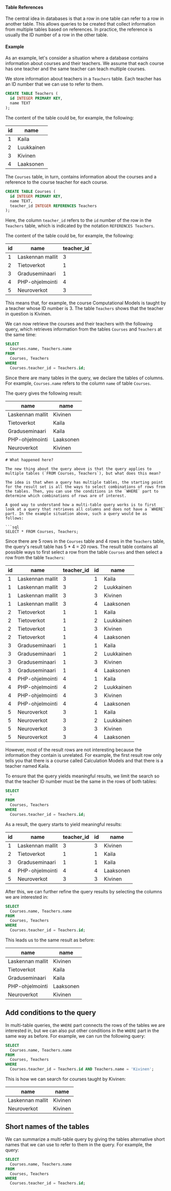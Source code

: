 #### Table References

The central idea in databases is that a row in one table can refer to a row in another table. This allows queries to be created that collect information from multiple tables based on references. In practice, the reference is usually the ID number of a row in the other table.

#### Example

As an example, let's consider a situation where a database contains information about courses and their teachers. We assume that each course has one teacher and the same teacher can teach multiple courses.

We store information about teachers in a `Teachers` table. Each teacher has an ID number that we can use to refer to them.

```sql
CREATE TABLE Teachers (
  id INTEGER PRIMARY KEY,
  name TEXT
);
```
The content of the table could be, for example, the following:

| id  | name       |
|-----|------------|
| 1   | Kaila      |
| 2   | Luukkainen |
| 3   | Kivinen    |
| 4   | Laaksonen  |

The `Courses` table, in turn, contains information about the courses and a reference to the course teacher for each course.

```sql
CREATE TABLE Courses (
  id INTEGER PRIMARY KEY,
  name TEXT,
  teacher_id INTEGER REFERENCES Teachers
);
```

Here, the column `teacher_id` refers to the `id` number of the row in the `Teachers` table, which is indicated by the notation `REFERENCES Teachers`.

The content of the table could be, for example, the following:

| id  | name              | teacher_id |
|-----|-------------------|------------|
| 1   | Laskennan mallit  | 3          |
| 2   | Tietoverkot       | 1          |
| 3   | Graduseminaari    | 1          |
| 4   | PHP-ohjelmointi   | 4          |
| 5   | Neuroverkot       | 3          |

This means that, for example, the course Computational Models is taught by a teacher whose ID number is 3. The table `Teachers` shows that the teacher in question is Kivinen.

We can now retrieve the courses and their teachers with the following query, which retrieves information from the tables `Courses` and `Teachers` at the same time:

```sql
SELECT
  Courses.name, Teachers.name
FROM
  Courses, Teachers
WHERE
  Courses.teacher_id = Teachers.id;
```

Since there are many tables in the query, we declare the tables of columns. For example, `Courses.name` refers to the column `name` of table `Courses`.

The query gives the following result:

| name              | name      |
|-------------------|-----------|
| Laskennan mallit  | Kivinen   |
| Tietoverkot       | Kaila     |
| Graduseminaari    | Kaila     |
| PHP-ohjelmointi   | Laaksonen |
| Neuroverkot       | Kivinen   |
```
# What happened here?

The new thing about the query above is that the query applies to multiple tables (`FROM Courses, Teachers`), but what does this mean?

The idea is that when a query has multiple tables, the starting point for the result set is all the ways to select combinations of rows from the tables. Then, you can use the conditions in the `WHERE` part to determine which combinations of rows are of interest.

A good way to understand how a multi-table query works is to first look at a query that retrieves all columns and does not have a `WHERE` part. In the example situation above, such a query would be as follows:

```sql
SELECT * FROM Courses, Teachers;
```

Since there are 5 rows in the `Courses` table and 4 rows in the `Teachers` table, the query's result table has 5 * 4 = 20 rows. The result table contains all possible ways to first select a row from the table `Courses` and then select a row from the table `Teachers`:

| id  | name              | teacher_id | id  | name       |
|-----|-------------------|------------|-----|------------|
| 1   | Laskennan mallit  | 3          | 1   | Kaila      |
| 1   | Laskennan mallit  | 3          | 2   | Luukkainen |
| 1   | Laskennan mallit  | 3          | 3   | Kivinen    |
| 1   | Laskennan mallit  | 3          | 4   | Laaksonen  |
| 2   | Tietoverkot       | 1          | 1   | Kaila      |
| 2   | Tietoverkot       | 1          | 2   | Luukkainen |
| 2   | Tietoverkot       | 1          | 3   | Kivinen    |
| 2   | Tietoverkot       | 1          | 4   | Laaksonen  |
| 3   | Graduseminaari    | 1          | 1   | Kaila      |
| 3   | Graduseminaari    | 1          | 2   | Luukkainen |
| 3   | Graduseminaari    | 1          | 3   | Kivinen    |
| 3   | Graduseminaari    | 1          | 4   | Laaksonen  |
| 4   | PHP-ohjelmointi   | 4          | 1   | Kaila      |
| 4   | PHP-ohjelmointi   | 4          | 2   | Luukkainen |
| 4   | PHP-ohjelmointi   | 4          | 3   | Kivinen    |
| 4   | PHP-ohjelmointi   | 4          | 4   | Laaksonen  |
| 5   | Neuroverkot       | 3          | 1   | Kaila      |
| 5   | Neuroverkot       | 3          | 2   | Luukkainen |
| 5   | Neuroverkot       | 3          | 3   | Kivinen    |
| 5   | Neuroverkot       | 3          | 4   | Laaksonen  |

However, most of the result rows are not interesting because the information they contain is unrelated. For example, the first result row only tells you that there is a course called Calculation Models and that there is a teacher named Kaila.

To ensure that the query yields meaningful results, we limit the search so that the teacher ID number must be the same in the rows of both tables:

```sql
SELECT
  *
FROM
  Courses, Teachers
WHERE
  Courses.teacher_id = Teachers.id;
```

As a result, the query starts to yield meaningful results:

| id  | name              | teacher_id | id  | name      |
|-----|-------------------|------------|-----|-----------|
| 1   | Laskennan mallit  | 3          | 3   | Kivinen   |
| 2   | Tietoverkot       | 1          | 1   | Kaila     |
| 3   | Graduseminaari    | 1          | 1   | Kaila     |
| 4   | PHP-ohjelmointi   | 4          | 4   | Laaksonen |
| 5   | Neuroverkot       | 3          | 3   | Kivinen   |

After this, we can further refine the query results by selecting the columns we are interested in:

```sql
SELECT
  Courses.name, Teachers.name
FROM
  Courses, Teachers
WHERE
  Courses.teacher_id = Teachers.id;
```

This leads us to the same result as before:

| name              | name      |
|-------------------|-----------|
| Laskennan mallit  | Kivinen   |
| Tietoverkot       | Kaila     |
| Graduseminaari    | Kaila     |
| PHP-ohjelmointi   | Laaksonen |
| Neuroverkot       | Kivinen   |

## Add conditions to the query

In multi-table queries, the `WHERE` part connects the rows of the tables we are interested in, but we can also put other conditions in the `WHERE` part in the same way as before. For example, we can run the following query:

```sql
SELECT
  Courses.name, Teachers.name
FROM
  Courses, Teachers
WHERE
  Courses.teacher_id = Teachers.id AND Teachers.name = 'Kivinen';
```

This is how we can search for courses taught by Kivinen:

| name              | name     |
|-------------------|----------|
| Laskennan mallit  | Kivinen  |
| Neuroverkot       | Kivinen  |

## Short names of the tables

We can summarize a multi-table query by giving the tables alternative short names that we can use to refer to them in the query. For example, the query:

```sql
SELECT
  Courses.name, Teachers.name
FROM
  Courses, Teachers
WHERE
  Courses.teacher_id = Teachers.id;
```
